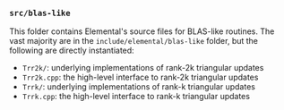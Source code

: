 ### `src/blas-like`

This folder contains Elemental's source files for BLAS-like routines. 
The vast majority are in the `include/elemental/blas-like` folder, but 
the following are directly instantiated:

-  `Trr2k/`: underlying implementations of rank-2k triangular updates
-  `Trr2k.cpp`: the high-level interface to rank-2k triangular updates
-  `Trrk/`: underlying implementations of rank-k triangular updates
-  `Trrk.cpp`: the high-level interface to rank-k triangular updates
